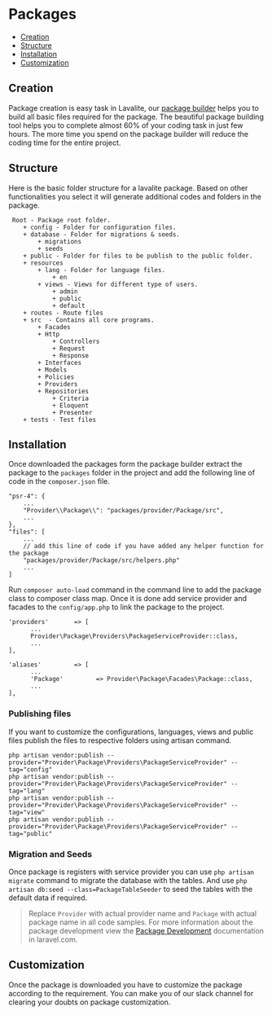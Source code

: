 # Packages

- [Creation](#creation)
- [Structure](#structure)
- [Installation](#installation)
- [Customization](#customization)


<a name="creation"></a>
## Creation

Package creation is easy task in Lavalite, our [package builder](http://lavalite.org/package/create) helps you to build all basic files required for the package. The beautiful package building tool helps you to complete almost 60% of your coding task in just few hours. The more time you spend on the package builder will reduce the coding time for the entire project.

<a name="structure"></a>
## Structure
Here is the basic folder structure for a lavalite package. Based on other functionalities you select it will generate additional codes and folders in the package.
```
 Root - Package root folder.
 	+ config - Folder for configuration files.
    + database - Folder for migrations & seeds.
        + migrations
        + seeds
    + public - Folder for files to be publish to the public folder.
    + resources
        + lang - Folder for language files.
            + en
        + views - Views for different type of users.
            + admin
            + public
            + default
    + routes - Route files
    + src  - Contains all core programs.
        + Facades
        + Http
        	+ Controllers
        	+ Request
        	+ Response 
        + Interfaces
        + Models
        + Policies
        + Providers
        + Repositories
            + Criteria
            + Eloquent
            + Presenter
    + tests - Test files
```

<a name="installation"></a>
## Installation
Once downloaded the packages form the package builder extract the package to the `packages` folder in the project and add the following line of code in the `composer.json` file.

```
"psr-4": {
    ...
    "Provider\\Package\\": "packages/provider/Package/src",
    ...
},
"files": [
    ...
    // add this line of code if you have added any helper function for the package
    "packages/provider/Package/src/helpers.php"
    ...
]
 ```
Run `composer auto-load` command in the command line to add the package class to composer class map. Once it is done add service provider and facades to the `config/app.php` to link the package to the project.

```
'providers'       => [
      ...
      Provider\Package\Providers\PackageServiceProvider::class,
      ...
],

'aliases'         => [
      ...
      'Package'         => Provider\Package\Facades\Package::class,
      ...
],
```

### Publishing files
If you want to customize the configurations, languages, views and public files publish the files to respective folders using artisan command.

```
php artisan vendor:publish --provider="Provider\Package\Providers\PackageServiceProvider" --tag="config"
php artisan vendor:publish --provider="Provider\Package\Providers\PackageServiceProvider" --tag="lang"
php artisan vendor:publish --provider="Provider\Package\Providers\PackageServiceProvider" --tag="view"
php artisan vendor:publish --provider="Provider\Package\Providers\PackageServiceProvider" --tag="public"
```

### Migration and Seeds
Once package is registers with service provider you can use `php artisan migrate` command to migrate the database with the tables. And use `php artisan db:seed --class=PackageTableSeeder` to seed the tables with the default data if required.

> Replace `Provider` with actual provider name and `Package` with actual package name in all code samples. For more information about the package development view the [Package Development](https://laravel.com/docs/master/packages)  documentation in laravel.com.

<a name="customization"></a>
## Customization

Once the package is downloaded you have to customize the package according to the requirement. You can make you of our slack channel for clearing your doubts on package customization.
